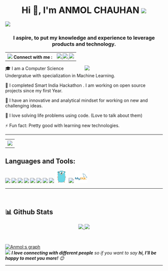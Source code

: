 <h1 align="center">Hi 👋, I'm ANMOL CHAUHAN <img src="https://media.giphy.com/media/12oufCB0MyZ1Go/giphy.gif" width="50"></h1>

![](https://raw.githubusercontent.com/halfrost/halfrost/master/icons/header_.png)

<h3 align="center">I aspire, to put my knowledge and experience to leverage products and technology.


</h3>

<table align="center">
 <th> <img src="https://github.com/TheDudeThatCode/TheDudeThatCode/blob/master/Assets/Hi.gif" width="29px"/> Connect with me  :</th>
  <td>
   <a href="https://www.linkedin.com/in/anmol-chauhan-38338415b/" class="pics"><img src="https://user-images.githubusercontent.com/56452820/132254880-375d3383-f227-4920-a94b-e567592268f8.png" height="47vh">  </a>
     <a href="https://twitter.com/mr_chauhan_24" class="pics"><img src="https://www.seekpng.com/png/detail/351-3516255_png-file-svg-twitter-icon-white-square.png" height="47vh">  </a>
  <a href="https://mail.google.com/mail/?view=cm&fs=1&tf=1&to=anmol.chauhan@sendinblue.com" class="pics"><img src="https://user-images.githubusercontent.com/56452820/132254868-4afe403c-0c88-4023-86c5-23ef0ec7a3f7.png" height="47vh">
    </table>
 
<img align='right' src="https://media.giphy.com/media/M9gbBd9nbDrOTu1Mqx/giphy.gif" width="250">



:mortar_board: I am a Computer Science Undergratue with specialization in Machine Learning. 

:see_no_evil: I completed Smart India Hackathon . I am working on open source projects since my first Year.

🌱 I have an innovative and analytical mindset for working on new and challenging ideas.

:frog: I love solving life problems using code. (Love to talk about them)
   
⚡ Fun fact: Pretty good with learning new technologies.


------
   
   <table style="width:100%">
  <tr>
    <th><img src="https://github-readme-stats.vercel.app/api/top-langs/?username=anmol-chauhan-24&layout=compact&hide=Golang" /></th>
    
  </tr>
</table>
    
  <h2>Languages and Tools:</h2>
   
<code><img height="40" src="https://cdn3.iconfinder.com/data/icons/logos-and-brands-adobe/512/267_Python-512.png"></code> 
<code><img height="40" src="https://cdn.iconscout.com/icon/free/png-512/c-programming-569564.png"></code> 
<code><img height="40" src="https://e7.pngegg.com/pngimages/840/443/png-clipart-html-5-logo-web-development-html-css3-canvas-element-web-design-w3c-html5-logo-miscellaneous-text-thumbnail.png"></code>
<code><img height="40" src="https://mccarter.gallerycdn.vsassets.io/extensions/mccarter/start-git-bash/1.2.1/1499505567572/Microsoft.VisualStudio.Services.Icons.Default"></code>
<code><img height="40" src="https://www.docker.com/sites/default/files/d8/2019-07/Moby-logo.png"></code>
<code><img height="40" src="https://w7.pngwing.com/pngs/190/922/png-transparent-kubernetes-docker-devops-lxc-mongodb-github-blue-logo-symmetry-thumbnail.png"></code> 
<code><img height="40" src="https://www.pngitem.com/pimgs/m/385-3850359_icon-mongodb-logo-hd-png-download.png"></code> 
<code><img height="40" src="https://cdn.iconscout.com/icon/free/png-256/redis-83994.png"></code>
<code><img height="40" src="https://raw.githubusercontent.com/devicons/devicon/master/icons/go/go-original.svg"></code>
<code><img height="40" src ="https://www.vectorlogo.zone/logos/rabbitmq/rabbitmq-icon.svg"></code>
<code><img height="40" src ="https://raw.githubusercontent.com/devicons/devicon/master/icons/mysql/mysql-original-wordmark.svg"></code>

<hr>
<br>
<h2>📊 Github Stats</h2>
<a href='https://github.com/anmol-chauhan-24/github-stats-transparent'></a>
   
   
<p align="center">
<a href="https://github.com/anmol-chauhan-24">
  <img height="180em" src="https://github-readme-stats.vercel.app/api?username=anmol-chauhan-24&count_private=true&include_all_commits=true&theme=radical"/>
  <img height="180em" src="https://github-readme-streak-stats.herokuapp.com?user=anmol-chauhan-24&theme=neon-palenight)(https://git.io/streak-stats"/>
</a>
</p>
<br>

<a href="https://github.com/anmol-chauhan-24/github-readme-activity-graph"><img alt="Anmol;s graph" src="https://activity-graph.herokuapp.com/graph?username=anmol-chauhan-24&bg_color=0D1117&color=5BCDEC&line=5BCDEC&point=FFFFFF&hide_border=true" /></a>
<br/>
<img src="https://media.giphy.com/media/LnQjpWaON8nhr21vNW/giphy.gif" width="60"> <em><b>I love connecting with different people</b> so if you want to say <b>hi, I'll be happy to meet you more!</b> 😊</em>
<br>
<hr>
   
